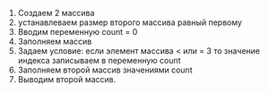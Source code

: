 1. Создаем 2 массива
2. устанавлеваем размер второго массива равный первому
3. Вводим переменную count = 0
4. Заполняем массив
5. Задаем условие: если элемент массива < или = 3 то значение индекса записываем в переменную count
6. Заполняем второй массив значениями count
7. Выводим второй массив.